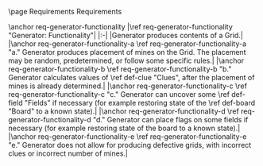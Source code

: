 \page Requirements Requirements

\anchor req-generator-functionality
|\ref req-generator-functionality "Generator: Functionality"|
|:-|
|Generator produces contents of a Grid.|
|\anchor req-generator-functionality-a \ref req-generator-functionality-a "a." Generator produces placement of mines on the Grid. The placement may be random, predetermined, or follow some specific rules.|
|\anchor req-generator-functionality-b \ref req-generator-functionality-b "b." Generator calculates values of \ref def-clue "Clues", after the placement of mines is already determined.|
|\anchor req-generator-functionality-c \ref req-generator-functionality-c "c." Generator can uncover some \ref def-field "Fields" if necessary (for example restoring state of the \ref def-board "Board" to a known state).|
|\anchor req-generator-functionality-d \ref req-generator-functionality-d "d." Generator can place flags on some fields if necessary (for example restoring state of the board to a known state).|
|\anchor req-generator-functionality-e \ref req-generator-functionality-e "e." Generator does not allow for producing defective grids, with incorrect clues or incorrect number of mines.|
